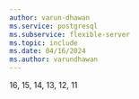 ```yaml
---
author: varun-dhawan
ms.service: postgresql
ms.subservice: flexible-server
ms.topic: include
ms.date: 04/16/2024
ms.author: varundhawan
---
```

16, 15, 14, 13, 12, 11

